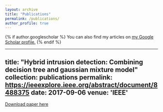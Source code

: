 ```yaml
---
layout: archive
title: "Publications"
permalink: /publications/
author_profile: true
---
```


{% if author.googlescholar %}
  You can also find my articles on <u><a href="{{author.googlescholar}}">my Google Scholar profile</a>.</u>
{% endif %}

---
title: "Hybrid intrusion detection: Combining decision tree and gaussian mixture model"
collection: publications
permalink: https://ieeexplore.ieee.org/abstract/document/8488375
date: 2017-09-06
venue: 'IEEE'
---
[Download paper here](http://mbitaab.github.io/files/intrusiondetection.pdf)


